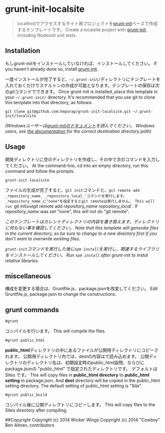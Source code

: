 # grunt-init-localsite

> localhostでアクセスするサイト用プロジェクトを[grunt-init][]ベースで作成するテンプレートです。
Create a localsite project with [grunt-init][], including Nodeunit unit tests.

[grunt-init]: http://gruntjs.com/project-scaffolding

## Installation
もしgrunt-initをインストールしていなければ、インストールしてください。
If you haven't already done so, install [grunt-init][].

一度インストールが完了すると、`~/.grunt-init/`ディレクトリにテンプレートを入れておくだけでスケルトンの作成が可能となります。テンプレートの保存は次のgitコマンドでできます。
Once grunt-init is installed, place this template in your `~/.grunt-init/` directory. It's recommended that you use git to clone this template into that directory, as follows:

```
git clone git@github.com:heporap/grunt-init-localsite.git ~/.grunt-init/localsite
```

_(Windowsユーザーは[grunt-initのドキュメント][grunt-init]を読んでください。_
_Windows users, see [the documentation][grunt-init] for the correct destination directory path)_

## Usage

開発ディレクトリに空のディレクトリを作成し、その中で次のコマンドを入力してください。
At the command-line, cd into an empty directory, run this command and follow the prompts.

```
grunt-init localsite
```

ファイルの生成が完了すると、`git init`コマンドと、`git remote add _repository_name_ _repository_local_'コマンドを実行します。
_repository_name_に"none"を指定するとgit remoteは実行しません。
This will run `git init` and `git remote add _repository_name_ _repository_local_`. If _repository_name_ was set "none", this will not do "git remote".

_このテンプレートはカレントディレクトリの内容を書き換えます。ディレクトリに何もない事を確認してください。
Note that this template will generate files in the current directory, so be sure to change to a new directory first if you don't want to overwrite existing files._

_`grunt-init`コマンドを実行した後に`npm install`を実行し、関連するライブラリをインストールしてください。_
_Run `npm install` after grunt-init to instal relative libraries._

## miscellaneous
構成を変更する場合は、Gruntfile.js、package.jsonを改変してください。
Edit Gruntfile.js, package.json to change the constructions.

## grunt commands
```
#grunt
```
コンパイルを行います。
This will compile the files.

```
#grunt public_html
```
**public_html**ディレクトリの中にあるファイルが公開用ディレクトリにコピーされます。
公開用ディレクトリ内では、destの内容は<script src="dest/プロジェクト名.min.js"></script>で読み込めます。
公開ディレクトリのディレクトリ名は、初期設定時のpublic_html設問、ならびにpackage.jsonの "public_html" で指定されたディレクトリです。
デフォルトは Sites です。
This will copy files in **public_html directory** to **public_html setting** in package.json. And **dest** directory will be copied in the public_html setting directory. The default setting of public_html setting is "Site".

```
#grunt public_build
```
コンパイル後に公開ディレクトリにコピーします。
This will copy files to the Sites directory after compiling.

##Copyright
Copyright (c) 2014 Wicker Wings
Copyright (c) 2014 "Cowboy" Ben Alman, contributors
